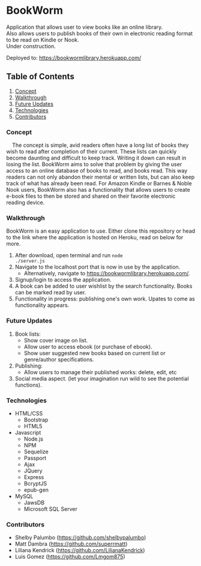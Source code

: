 # BookWorm

Application that allows user to view books like an online library. <br>
Also allows users to publish books of their own in electronic reading format to be read on Kindle or Nook. <br>
Under construction. <br>

Deployed to: https://bookwormlibrary.herokuapp.com/

## Table of Contents
1. [Concept](https://github.com/superrmatt/BookWorm#concept)
2. [Walkthrough](https://github.com/superrmatt/BookWorm#walkthrough)
3. [Future Updates](https://github.com/superrmatt/BookWorm#future-updates)
4. [Technologies](https://github.com/superrmatt/BookWorm#technologies)
4. [Contributors](https://github.com/superrmatt/BookWorm#contributors)

### Concept

 &nbsp;&nbsp;&nbsp;&nbsp;The concept is simple, avid readers often have a long list of books they wish to read after completion of their current. These lists can quickly become daunting and difficult to keep track. Writing it down can result in losing the list. BookWorm aims to solve that problem by giving the user access to an online database of books to read, and books read. This way readers can not only abandon their mental or written lists, but can also keep track of what has already been read. For Amazon Kindle or Barnes & Noble Nook users, BookWorm also has a functionality that allows users to create e-book files to then be stored and shared on their favorite electronic reading device.

### Walkthrough

BookWorm is an easy application to use. Either clone this repository or head to the link where the application is hosted on Heroku, read on below for more.

1. After download, open terminal and run <code>node ./server.js</code>
2. Navigate to the localhost port that is now in use by the application.
    - Alternatively, navigate to https://bookwormlibrary.herokuapp.com/.
3. Signup/login to access the application.
4. A book can be added to user wishlist by the search functionality. Books can be marked read by user.
5. Functionality in progress: publishing one's own work. Upates to come as functionality appears.

### Future Updates

1. Book lists:
   - Show cover image on list. 
   - Allow user to access ebook (or purchase of ebook).
   - Show user suggested new books based on current list or genre/author specifications.
2. Publishing: 
   - Allow users to manage their published works: delete, edit, etc
3. Social media aspect. (let your imagination run wild to see the potential functions).



### Technologies

- HTML/CSS
    - Bootstrap
    - HTML5
- Javascript
    - Node.js
    - NPM
    - Sequelize
    - Passport
    - Ajax
    - JQuery
    - Express
    - BcryptJS
    - epub-gen
- MySQL
    - JawsDB
    - Microsoft SQL Server

### Contributors
- Shelby Palumbo (https://github.com/shelbypalumbo) 
- Matt Dambra (https://github.com/superrmatt)
- Liliana Kendrick (https://github.com/LilianaKendrick)
- Luis Gomez (https://github.com/Lmgom875)
